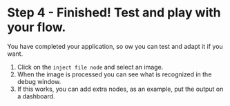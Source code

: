 # Step 4 - Finished! Test and play with your flow. 

You have completed your application, so ow you can test and adapt it if you want.

1. Click on the `inject file node` and select an image. 
2. When the image is processed you can see what is recognized in the debug window.
3. If this works, you can add extra nodes, as an example, put the output on a dashboard.
